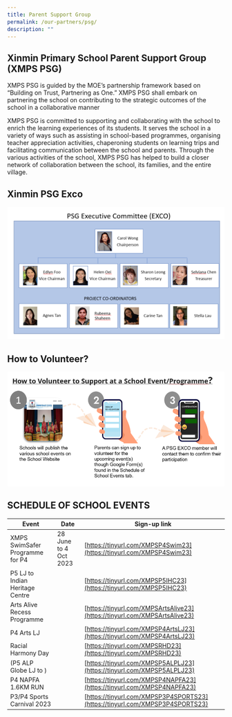```yaml
---
title: Parent Support Group
permalink: /our-partners/psg/
description: ""
---
```

## Xinmin Primary School Parent Support Group (XMPS PSG) 


XMPS PSG is guided by the MOE’s partnership framework based on “Building on Trust, Partnering as One.” XMPS PSG shall embark on partnering the school on contributing to the strategic outcomes of the school in a collaborative manner

XMPS PSG is committed to supporting and collaborating with the school to enrich the learning experiences of its students. It serves the school in a variety of ways such as assisting in school-based programmes, organising teacher appreciation activities, chaperoning students on learning trips and facilitating communication between the school and parents. Through the various activities of the school, XMPS PSG has helped to build a closer network of collaboration between the school, its families, and the entire village.

## Xinmin PSG Exco

![](/images/psg%20exco%20final.png)

## How to Volunteer?

![](/images/how%20to%20volunteer.png)

   

## SCHEDULE OF SCHOOL EVENTS



Event | Date | Sign-up link |
| -------- | -------- | -------- |
| XMPS SwimSafer Programme for P4     | 28 June to 4 Oct 2023    | [https://tinyurl.com/XMPSP4Swim23](https://tinyurl.com/XMPSP4Swim23)  |
| P5 LJ to Indian Heritage Centre |  | [https://tinyurl.com/XMPSP5IHC23](https://tinyurl.com/XMPSP5IHC23) |
|Arts Alive Recess Programme | | [https://tinyurl.com/XMPSArtsAlive23](https://tinyurl.com/XMPSArtsAlive23) |
| P4 Arts LJ | | [https://tinyurl.com/XMPSP4ArtsLJ23](https://tinyurl.com/XMPSP4ArtsLJ23) |
| Racial Harmony Day | | [https://tinyurl.com/XMPSRHD23](https://tinyurl.com/XMPSRHD23) |
| (P5 ALP Globe LJ to ) | | [https://tinyurl.com/XMPSP5ALPLJ23](https://tinyurl.com/XMPSP5ALPLJ23) |
|P4 NAPFA 1.6KM RUN|  |[https://tinyurl.com/XMPSP4NAPFA23](https://tinyurl.com/XMPSP4NAPFA23)|
|P3/P4 Sports Carnival 2023||[https://tinyurl.com/XMPSP3P4SPORTS23](https://tinyurl.com/XMPSP3P4SPORTS23)|